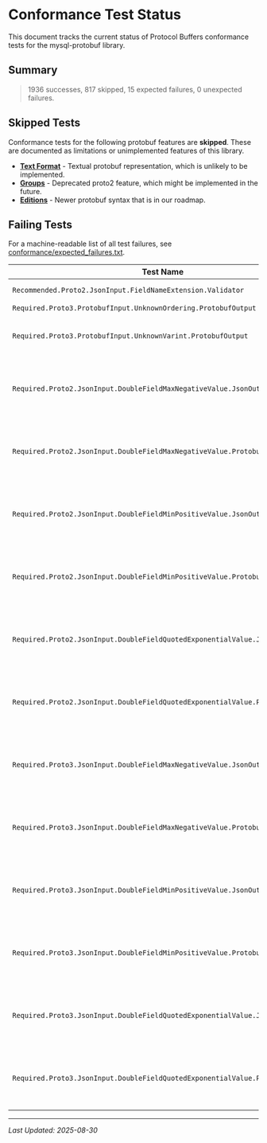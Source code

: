 # Conformance Test Status

This document tracks the current status of Protocol Buffers conformance tests for the mysql-protobuf library.

## Summary

> 1936 successes, 817 skipped, 15 expected failures, 0 unexpected failures.

## Skipped Tests

Conformance tests for the following protobuf features are **skipped**.
These are documented as limitations or unimplemented features of this library.

* **[Text Format](https://protobuf.dev/reference/protobuf/textformat-spec/)** - Textual protobuf representation, which is unlikely to be implemented.
* **[Groups](https://protobuf.dev/programming-guides/encoding/#groups)** - Deprecated proto2 feature, which might be implemented in the future.
* **[Editions](https://protobuf.dev/editions/overview/)** - Newer protobuf syntax that is in our roadmap.

## Failing Tests

For a machine-readable list of all test failures, see [conformance/expected_failures.txt](../conformance/expected_failures.txt).

| Test Name | Failure Message | Description |
|-----------|-----------------|-------------|
| `Recommended.Proto2.JsonInput.FieldNameExtension.Validator` | JSON payload validation failed | |
| `Required.Proto3.ProtobufInput.UnknownOrdering.ProtobufOutput` | Unknown field mismatch | |
| `Required.Proto3.ProtobufInput.UnknownVarint.ProtobufOutput` | Output was not equivalent to reference message: Expect: \250\037\001, but got: | |
| `Required.Proto2.JsonInput.DoubleFieldMaxNegativeValue.JsonOutput` | Output was not equivalent to reference message: modified: optional_double: -2.22507e-308 -> -2.2250700000000003e-308 | See [known-issues.md](known-issues.md#double-precision-issues-in-json-parsing) |
| `Required.Proto2.JsonInput.DoubleFieldMaxNegativeValue.ProtobufOutput` | Output was not equivalent to reference message: modified: optional_double: -2.22507e-308 -> -2.2250700000000003e-308 | See [known-issues.md](known-issues.md#double-precision-issues-in-json-parsing) |
| `Required.Proto2.JsonInput.DoubleFieldMinPositiveValue.JsonOutput` | Output was not equivalent to reference message: modified: optional_double: 2.22507e-308 -> 2.2250700000000003e-308 | See [known-issues.md](known-issues.md#double-precision-issues-in-json-parsing) |
| `Required.Proto2.JsonInput.DoubleFieldMinPositiveValue.ProtobufOutput` | Output was not equivalent to reference message: modified: optional_double: 2.22507e-308 -> 2.2250700000000003e-308 | See [known-issues.md](known-issues.md#double-precision-issues-in-json-parsing) |
| `Required.Proto2.JsonInput.DoubleFieldQuotedExponentialValue.JsonOutput` | Output was not equivalent to reference message: modified: optional_double: 2.22507e-308 -> 2.2250700000000003e-308 | See [known-issues.md](known-issues.md#double-precision-issues-in-json-parsing) |
| `Required.Proto2.JsonInput.DoubleFieldQuotedExponentialValue.ProtobufOutput` | Output was not equivalent to reference message: modified: optional_double: 2.22507e-308 -> 2.2250700000000003e-308 | See [known-issues.md](known-issues.md#double-precision-issues-in-json-parsing) |
| `Required.Proto3.JsonInput.DoubleFieldMaxNegativeValue.JsonOutput` | Output was not equivalent to reference message: modified: optional_double: -2.22507e-308 -> -2.2250700000000003e-308 | See [known-issues.md](known-issues.md#double-precision-issues-in-json-parsing) |
| `Required.Proto3.JsonInput.DoubleFieldMaxNegativeValue.ProtobufOutput` | Output was not equivalent to reference message: modified: optional_double: -2.22507e-308 -> -2.2250700000000003e-308 | See [known-issues.md](known-issues.md#double-precision-issues-in-json-parsing) |
| `Required.Proto3.JsonInput.DoubleFieldMinPositiveValue.JsonOutput` | Output was not equivalent to reference message: modified: optional_double: 2.22507e-308 -> 2.2250700000000003e-308 | See [known-issues.md](known-issues.md#double-precision-issues-in-json-parsing) |
| `Required.Proto3.JsonInput.DoubleFieldMinPositiveValue.ProtobufOutput` | Output was not equivalent to reference message: modified: optional_double: 2.22507e-308 -> 2.2250700000000003e-308 | See [known-issues.md](known-issues.md#double-precision-issues-in-json-parsing) |
| `Required.Proto3.JsonInput.DoubleFieldQuotedExponentialValue.JsonOutput` | Output was not equivalent to reference message: modified: optional_double: 2.22507e-308 -> 2.2250700000000003e-308 | See [known-issues.md](known-issues.md#double-precision-issues-in-json-parsing) |
| `Required.Proto3.JsonInput.DoubleFieldQuotedExponentialValue.ProtobufOutput` | Output was not equivalent to reference message: modified: optional_double: 2.22507e-308 -> 2.2250700000000003e-308 | See [known-issues.md](known-issues.md#double-precision-issues-in-json-parsing) |

---

*Last Updated: 2025-08-30*
